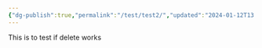 ```yaml
---
{"dg-publish":true,"permalink":"/test/test2/","updated":"2024-01-12T13:21:35.314+08:00"}
---
```


This is to test if delete works